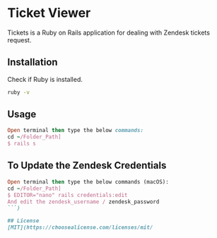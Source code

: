 # Ticket Viewer

Tickets is a Ruby on Rails application for dealing with Zendesk tickets request.

## Installation

Check if Ruby is installed.
```bash
ruby -v
```

## Usage

```ruby
Open terminal then type the below commands: 
cd ~/Folder_Path]
$ rails s
```

## To Update the Zendesk Credentials

```ruby
Open terminal then type the below commands (macOS): 
cd ~/Folder_Path]
$ EDITOR="nano" rails credentials:edit
And edit the zendesk_username / zendesk_password
```)

## License
[MIT](https://choosealicense.com/licenses/mit/
